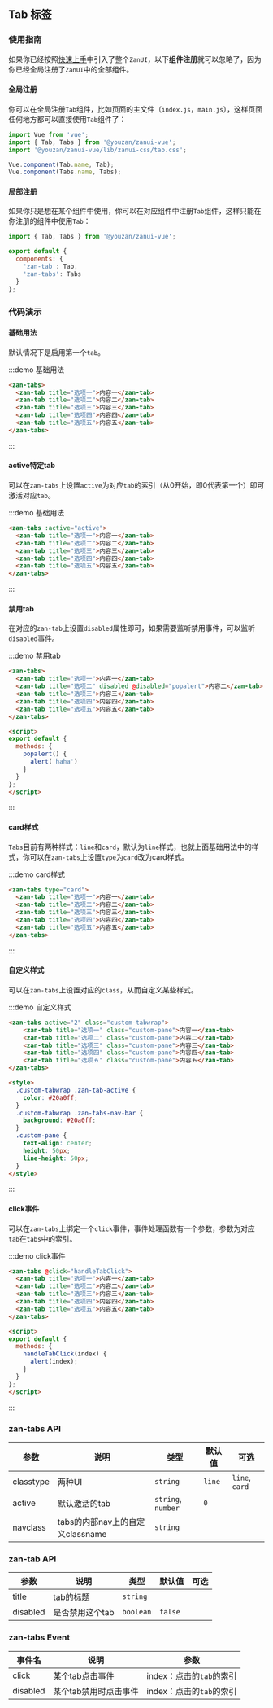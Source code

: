 <style>
@component-namespace demo {
  @b tab {
    .zan-tab__pane {
      background-color: #fff;
      padding: 20px;
    }

    .zan-tabs--card .zan-tab__pane {
      background-color: transparent;
    }

    .custom-tabwrap .zan-tab-active {
      color: #20a0ff;
    }
    .custom-tabwrap .zan-tabs-nav-bar {
      background: #20a0ff;
    }
    .custom-pane {
      text-align: center;
      height: 50px;
      line-height: 50px;
    }
  }
}
</style>

<script>
export default {
  data() {
    return {
      active: 2
    };
  },
  mounted() {
    setTimeout(() => {
      this.active = 3;
    }, 1000);
  },
  methods: {
    popalert() {
      alert('haha')
    },

    handleTabClick(index) {
      alert(index);
    }
  }
};
</script>

## Tab 标签

### 使用指南

如果你已经按照[快速上手](/vue/component/quickstart)中引入了整个`ZanUI`，以下**组件注册**就可以忽略了，因为你已经全局注册了`ZanUI`中的全部组件。

#### 全局注册

你可以在全局注册`Tab`组件，比如页面的主文件（`index.js`，`main.js`），这样页面任何地方都可以直接使用`Tab`组件了：

```js
import Vue from 'vue';
import { Tab, Tabs } from '@youzan/zanui-vue';
import '@youzan/zanui-vue/lib/zanui-css/tab.css';

Vue.component(Tab.name, Tab);
Vue.component(Tabs.name, Tabs);
```

#### 局部注册

如果你只是想在某个组件中使用，你可以在对应组件中注册`Tab`组件，这样只能在你注册的组件中使用`Tab`：

```js
import { Tab, Tabs } from '@youzan/zanui-vue';

export default {
  components: {
    'zan-tab': Tab,
    'zan-tabs': Tabs
  }
};
```

### 代码演示

#### 基础用法

默认情况下是启用第一个`tab`。

:::demo 基础用法
```html
<zan-tabs>
  <zan-tab title="选项一">内容一</zan-tab>
  <zan-tab title="选项二">内容二</zan-tab>
  <zan-tab title="选项三">内容三</zan-tab>
  <zan-tab title="选项四">内容四</zan-tab>
  <zan-tab title="选项五">内容五</zan-tab>
</zan-tabs>
```
:::

#### active特定tab

可以在`zan-tabs`上设置`active`为对应`tab`的索引（从0开始，即0代表第一个）即可激活对应`tab`。

:::demo 基础用法
```html
<zan-tabs :active="active">
  <zan-tab title="选项一">内容一</zan-tab>
  <zan-tab title="选项二">内容二</zan-tab>
  <zan-tab title="选项三">内容三</zan-tab>
  <zan-tab title="选项四">内容四</zan-tab>
  <zan-tab title="选项五">内容五</zan-tab>
</zan-tabs>
```
:::

#### 禁用tab

在对应的`zan-tab`上设置`disabled`属性即可，如果需要监听禁用事件，可以监听`disabled`事件。

:::demo 禁用tab
```html
<zan-tabs>
  <zan-tab title="选项一">内容一</zan-tab>
  <zan-tab title="选项二" disabled @disabled="popalert">内容二</zan-tab>
  <zan-tab title="选项三">内容三</zan-tab>
  <zan-tab title="选项四">内容四</zan-tab>
  <zan-tab title="选项五">内容五</zan-tab>
</zan-tabs>

<script>
export default {
  methods: {
    popalert() {
      alert('haha')
    }
  }
};
</script>
```
:::

#### card样式

`Tabs`目前有两种样式：`line`和`card`，默认为`line`样式，也就上面基础用法中的样式，你可以在`zan-tabs`上设置`type`为`card`改为card样式。

:::demo card样式
```html
<zan-tabs type="card">
  <zan-tab title="选项一">内容一</zan-tab>
  <zan-tab title="选项二">内容二</zan-tab>
  <zan-tab title="选项三">内容三</zan-tab>
  <zan-tab title="选项四">内容四</zan-tab>
  <zan-tab title="选项五">内容五</zan-tab>
</zan-tabs>
```
:::
<style>
  .custom-tabwrap .zan-tab-active {
    color: #20a0ff;
  }
  .custom-tabwrap .zan-tabs-nav-bar {
    background: #20a0ff;
  }
  .custom-pane {
    text-align: center;
    height: 50px;
    line-height: 50px;
  }
</style>

#### 自定义样式

可以在`zan-tabs`上设置对应的`class`，从而自定义某些样式。

:::demo 自定义样式
```html
<zan-tabs active="2" class="custom-tabwrap">
    <zan-tab title="选项一" class="custom-pane">内容一</zan-tab>
    <zan-tab title="选项二" class="custom-pane">内容二</zan-tab>
    <zan-tab title="选项三" class="custom-pane">内容三</zan-tab>
    <zan-tab title="选项四" class="custom-pane">内容四</zan-tab>
    <zan-tab title="选项五" class="custom-pane">内容五</zan-tab>
</zan-tabs>

<style>
  .custom-tabwrap .zan-tab-active {
    color: #20a0ff;
  }
  .custom-tabwrap .zan-tabs-nav-bar {
    background: #20a0ff;
  }
  .custom-pane {
    text-align: center;
    height: 50px;
    line-height: 50px;
  }
</style>
```
:::

#### click事件

可以在`zan-tabs`上绑定一个`click`事件，事件处理函数有一个参数，参数为对应`tab`在`tabs`中的索引。

:::demo click事件
```html
<zan-tabs @click="handleTabClick">
  <zan-tab title="选项一">内容一</zan-tab>
  <zan-tab title="选项二">内容二</zan-tab>
  <zan-tab title="选项三">内容三</zan-tab>
  <zan-tab title="选项四">内容四</zan-tab>
  <zan-tab title="选项五">内容五</zan-tab>
</zan-tabs>

<script>
export default {
  methods: {
    handleTabClick(index) {
      alert(index);
    }
  }
};
</script>
```
:::

### zan-tabs API

| 参数       | 说明      | 类型       | 默认值       | 可选      |
|-----------|-----------|-----------|-------------|-------------|
| classtype | 两种UI | `string`  | `line` |     `line`, `card`      |
| active | 默认激活的tab | `string`, `number`  | `0` |           |
| navclass | tabs的内部nav上的自定义classname | `string`  |  |           |


### zan-tab API

| 参数       | 说明      | 类型       | 默认值       | 可选       |
|-----------|-----------|-----------|-------------|-------------|
| title | tab的标题 | `string`  |         |          |
| disabled | 是否禁用这个tab | `boolean`  | `false`      |           |

### zan-tabs Event

| 事件名       | 说明      | 参数       |
|-----------|-----------|-----------|
| click | 某个tab点击事件 | index：点击的`tab`的索引 |
| disabled | 某个tab禁用时点击事件 | index：点击的`tab`的索引 |

